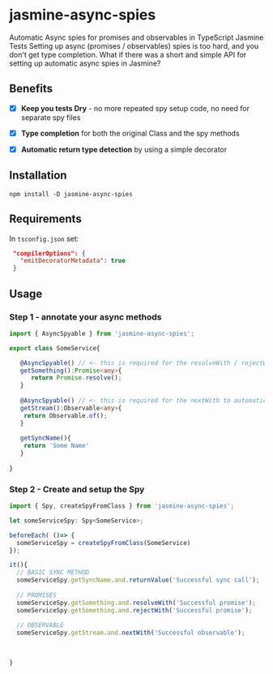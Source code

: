 # jasmine-async-spies
Automatic Async spies for promises and observables in TypeScript Jasmine Tests
Setting up async (promises / observables) spies is too hard, and you don't get type completion. 
What if there was a short and simple API for setting up automatic async spies in Jasmine?

## Benefits

- [x] **Keep you tests Dry** - no more repeated spy setup code, no need for separate spy files

- [x] **Type completion** for both the original Class and the spy methods

- [x] **Automatic return type detection** by using a simple decorator


## Installation

`npm install -D jasmine-async-spies`

## Requirements

In `tsconfig.json` set: 
```json
 "compilerOptions": {
   "emitDecoratorMetadata": true
 }

``` 

## Usage

### Step 1 - annotate your async methods

```ts
import { AsyncSpyable } from 'jasmine-async-spies';

export class SomeService{

   @AsyncSpyable() // <- this is required for the resolveWith / rejectWith to automatically work
   getSomething():Promise<any>{
      return Promise.resolve();
   }
   
   @AsyncSpyable() // <- this is required for the nextWith to automatically work
   getStream():Observable<any>{
    return Observable.of();
   }
   
   getSyncName(){
    return 'Some Name' 
   }
   
}

```

### Step 2 - Create and setup the Spy

```ts
import { Spy, createSpyFromClass } from 'jasmine-async-spies';

let someServiceSpy: Spy<SomeService>;

beforeEach( ()=> {
  someServiceSpy = createSpyFromClass(SomeService)
});

it(){
  // BASIC SYNC METHOD
  someServiceSpy.getSyncName.and.returnValue('Successful sync call');
  
  // PROMISES
  someServiceSpy.getSomething.and.resolveWith('Successful promise');
  someServiceSpy.getSomething.and.rejectWith('Successful promise');
  
  // OBSERVABLE
  someServiceSpy.getStream.and.nextWith('Successful observable');
  
  

}

```

